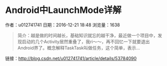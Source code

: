 # Android中LaunchMode详解
作者：u012741741
日期：2016-12-21 18:48
浏览量：1638
> 简介：越是做的时间越长，基础知识就忘的越干净，最近做一个项目中，发现启动的几个Activity居然重叠了，我ri～～，再不回忆一下就要退出Android界了。概念解释TaskTask叫做任务，这个简单，表示...

 链接：http://blog.csdn.net/u012741741/article/details/53784090
